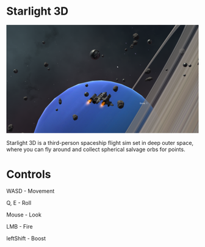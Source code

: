 # Starlight 3D

![](https://github.com/KodeUniverse/starlight/blob/46c36a6d55af14c7406021017a7dbda65df622f6/screenshots/2021-12-05%2015_38_05-Starlight%203D.png)

Starlight 3D is a third-person spaceship flight sim set in deep outer space, where you can fly around and collect spherical salvage orbs for points.

# Controls

WASD - Movement

Q, E - Roll

Mouse - Look

LMB - Fire

leftShift - Boost
